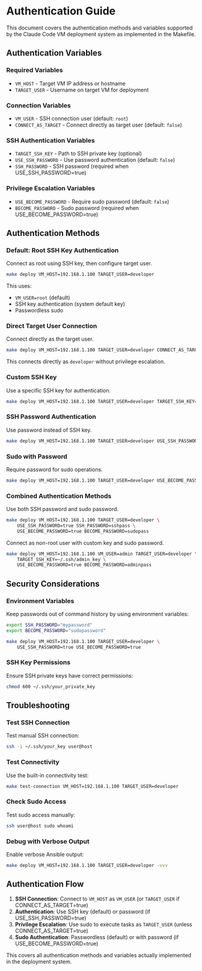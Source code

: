 # Authentication Guide

This document covers the authentication methods and variables supported by the Claude Code VM deployment system as implemented in the Makefile.

## Authentication Variables

### Required Variables
- `VM_HOST` - Target VM IP address or hostname
- `TARGET_USER` - Username on target VM for deployment

### Connection Variables
- `VM_USER` - SSH connection user (default: `root`)
- `CONNECT_AS_TARGET` - Connect directly as target user (default: `false`)

### SSH Authentication Variables
- `TARGET_SSH_KEY` - Path to SSH private key (optional)
- `USE_SSH_PASSWORD` - Use password authentication (default: `false`)
- `SSH_PASSWORD` - SSH password (required when USE_SSH_PASSWORD=true)

### Privilege Escalation Variables
- `USE_BECOME_PASSWORD` - Require sudo password (default: `false`)
- `BECOME_PASSWORD` - Sudo password (required when USE_BECOME_PASSWORD=true)

## Authentication Methods

### Default: Root SSH Key Authentication

Connect as root using SSH key, then configure target user.

```bash
make deploy VM_HOST=192.168.1.100 TARGET_USER=developer
```

This uses:
- `VM_USER=root` (default)
- SSH key authentication (system default key)
- Passwordless sudo

### Direct Target User Connection

Connect directly as the target user.

```bash
make deploy VM_HOST=192.168.1.100 TARGET_USER=developer CONNECT_AS_TARGET=true
```

This connects directly as `developer` without privilege escalation.

### Custom SSH Key

Use a specific SSH key for authentication.

```bash
make deploy VM_HOST=192.168.1.100 TARGET_USER=developer TARGET_SSH_KEY=~/.ssh/custom_key
```

### SSH Password Authentication

Use password instead of SSH key.

```bash
make deploy VM_HOST=192.168.1.100 TARGET_USER=developer USE_SSH_PASSWORD=true SSH_PASSWORD=mypassword
```

### Sudo with Password

Require password for sudo operations.

```bash
make deploy VM_HOST=192.168.1.100 TARGET_USER=developer USE_BECOME_PASSWORD=true BECOME_PASSWORD=sudopass
```

### Combined Authentication Methods

Use both SSH password and sudo password.

```bash
make deploy VM_HOST=192.168.1.100 TARGET_USER=developer \
    USE_SSH_PASSWORD=true SSH_PASSWORD=sshpass \
    USE_BECOME_PASSWORD=true BECOME_PASSWORD=sudopass
```

Connect as non-root user with custom key and sudo password.

```bash
make deploy VM_HOST=192.168.1.100 VM_USER=admin TARGET_USER=developer \
    TARGET_SSH_KEY=~/.ssh/admin_key \
    USE_BECOME_PASSWORD=true BECOME_PASSWORD=adminpass
```

## Security Considerations

### Environment Variables

Keep passwords out of command history by using environment variables:

```bash
export SSH_PASSWORD="mypassword"
export BECOME_PASSWORD="sudopassword"

make deploy VM_HOST=192.168.1.100 TARGET_USER=developer \
    USE_SSH_PASSWORD=true USE_BECOME_PASSWORD=true
```

### SSH Key Permissions

Ensure SSH private keys have correct permissions:

```bash
chmod 600 ~/.ssh/your_private_key
```

## Troubleshooting

### Test SSH Connection

Test manual SSH connection:

```bash
ssh -i ~/.ssh/your_key user@host
```

### Test Connectivity

Use the built-in connectivity test:

```bash
make test-connection VM_HOST=192.168.1.100 TARGET_USER=developer
```

### Check Sudo Access

Test sudo access manually:

```bash
ssh user@host sudo whoami
```

### Debug with Verbose Output

Enable verbose Ansible output:

```bash
make deploy VM_HOST=192.168.1.100 TARGET_USER=developer -vvv
```

## Authentication Flow

1. **SSH Connection**: Connect to `VM_HOST` as `VM_USER` (or `TARGET_USER` if CONNECT_AS_TARGET=true)
2. **Authentication**: Use SSH key (default) or password (if USE_SSH_PASSWORD=true)
3. **Privilege Escalation**: Use sudo to execute tasks as `TARGET_USER` (unless CONNECT_AS_TARGET=true)
4. **Sudo Authentication**: Passwordless (default) or with password (if USE_BECOME_PASSWORD=true)

This covers all authentication methods and variables actually implemented in the deployment system.